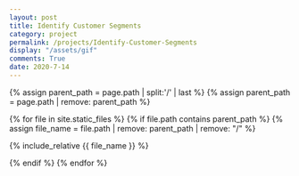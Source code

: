 ```yaml
---
layout: post
title: Identify Customer Segments
category: project
permalink: /projects/Identify-Customer-Segments
display: "/assets/gif"
comments: True
date: 2020-7-14
---
```


{% assign parent_path = page.path | split:'/' | last %}
{% assign parent_path = page.path | remove:  parent_path %}

{% for file in site.static_files %}
{% if file.path contains parent_path %}
{% assign file_name = file.path | remove:  parent_path | remove:  "/" %}

{% include_relative {{ file_name }} %}

{% endif %}
{% endfor %}